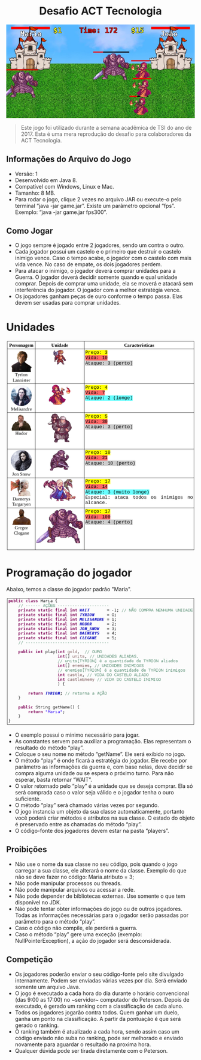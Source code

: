# <center><b>Desafio ACT Tecnologia</b>

![Castle Duel](castle-duel.png "Castle Duel")

> Este jogo foi utilizado durante a semana acadêmica de TSI do ano de 2017. Esta é uma mera reprodução do desafio para colaboradores da ACT Tecnologia.

## Informações do Arquivo do Jogo
* Versão: 1
* Desenvolvido em Java 8.
* Compatível com Windows, Linux e Mac.
* Tamanho: 8 MB.
* Para rodar o jogo, clique 2 vezes no arquivo JAR ou execute-o pelo terminal “java -jar
game.jar”. Existe um parâmetro opcional “fps”. Exemplo: “java -jar game.jar fps300”.

## Como Jogar
* O jogo sempre é jogado entre 2 jogadores, sendo um contra o outro.
* Cada jogador possui um castelo e o primeiro que destruir o castelo inimigo vence. Caso o
tempo acabe, o jogador com o castelo com mais vida vence. No caso de empate, os dois
jogadores perdem.
* Para atacar o inimigo, o jogador deverá comprar unidades para a Guerra. O jogador
deverá decidir somente quando e qual unidade comprar. Depois de comprar uma unidade,
ela se moverá e atacará sem interferência do jogador. O jogador com a melhor estratégia
vence.
* Os jogadores ganham peças de ouro conforme o tempo passa. Elas devem ser usadas para
comprar unidades.

# Unidades

![Castle Duel - Units](units.png "Units")

# Programação do jogador

Abaixo, temos a classe do jogador padrão "Maria".

![Castle Duel](player-maria.png "Castle Duel")

* O exemplo possui o mínimo necessário para jogar.
* As constantes servem para auxiliar a programação. Elas representam o resultado do método
“play”.
* Coloque o seu nome no método “getName”. Ele será exibido no jogo.
* O método “play” é onde ficará a estratégia do jogador. Ele recebe por parâmetro as
informações da guerra e, com base nelas, deve decidir se compra alguma unidade ou se
espera o próximo turno. Para não esperar, basta retornar “WAIT”.
* O valor retornado pelo “play” é a unidade que se deseja comprar. Ela só será comprada caso
o valor seja válido e o jogador tenha o ouro suficiente.
* O método “play” será chamado várias vezes por segundo.
* O jogo instancia um objeto da sua classe automaticamente, portanto você poderá criar
métodos e atributos na sua classe. O estado do objeto é preservado entre as chamadas do
método “play”.
* O código-fonte dos jogadores devem estar na pasta “players”.

## Proibições
* Não use o nome da sua classe no seu código, pois quando o jogo carregar a sua classe, ele
alterará o nome da classe. Exemplo do que não se deve fazer no código: Maria.atributo = 3;
* Não pode manipular processos ou threads.
* Não pode manipular arquivos ou acessar a rede.
* Não pode depender de bibliotecas externas. Use somente o que tem disponível no JDK.
* Não pode tentar obter informações do jogo ou de outros jogadores. Todas as informações
necessárias para o jogador serão passadas por parâmetro para o método “play”.
* Caso o código não compile, ele perderá a guerra.
* Caso o método “play” gere uma exceção (exemplo: NullPointerException), a ação do
jogador será desconsiderada.

## Competição

* Os jogadores poderão enviar o seu código-fonte pelo site divulgado internamente. Podem ser
enviadas várias vezes por dia. Será enviado somente um arquivo Java.
* O jogo é executado a cada hora do dia durante o horário convencional (das 9:00 as 17:00) no ~servidor~ computador do Peterson. Depois de executado, é gerado um
ranking com a classificação de cada aluno.
* Todos os jogadores jogarão contra todos. Quem ganhar um duelo, ganha um ponto na
classificação. A partir da pontuação é que será gerado o ranking.
* O ranking também é atualizado a cada hora, sendo assim caso um código enviado não suba no ranking, pode ser melhorado e enviado novamente para aguardar o resultado na proxima hora.
* Qualquer dúvida pode ser tirada diretamente com o Peterson.
